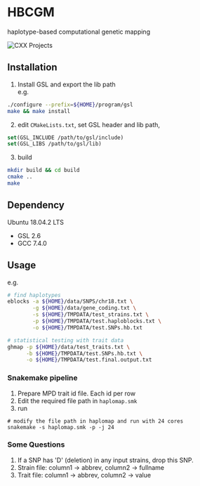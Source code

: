 
# HBCGM
haplotype-based computational genetic mapping  

![CXX Projects](https://github.com/zqfang/haplomap/workflows/Haplomap/badge.svg)

## Installation

1. Install GSL and export the lib path  
e.g.
```bash
./configure --prefix=${HOME}/program/gsl
make && make install
```

2. edit `CMakeLists.txt`, set GSL header and lib path, 

```cmake
set(GSL_INCLUDE /path/to/gsl/include)
set(GSL_LIBS /path/to/gsl/lib)
```


3. build
```bash
mkdir build && cd build
cmake ..
make
```

## Dependency 

Ubuntu 18.04.2 LTS
* GSL 2.6
* GCC 7.4.0

## Usage
e.g.
```bash
# find haplotypes
eblocks -a ${HOME}/data/SNPS/chr18.txt \
        -g ${HOME}/data/gene_coding.txt \
        -s ${HOME}/TMPDATA/test_strains.txt \
        -p ${HOME}/TMPDATA/test.haploblocks.txt \
        -o ${HOME}/TMPDATA/test.SNPs.hb.txt

# statistical testing with trait data
ghmap -p ${HOME}/data/test_traits.txt \
      -b ${HOME}/TMPDATA/test.SNPs.hb.txt \
      -o ${HOME}/TMPDATA/test.final.output.txt
```

### Snakemake pipeline  
1. Prepare MPD trait id file. Each id per row
2. Edit the required file path in `haplomap.smk`
3. run
```shell
# modify the file path in haplomap and run with 24 cores
snakemake -s haplomap.smk -p -j 24  
```


### Some Questions
1. If a SNP has 'D' (deletion) in any input strains, drop this SNP. 
2. Strain file: column1 -> abbrev, column2 -> fullname
3. Trait file:  column1 -> abbrev, column2 -> value

